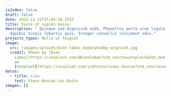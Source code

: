 ```yaml
---
isIndex: false
draft: false
date: 2022-11-21T15:04:18.252Z
title: Fusce ut sapien massa
description: " Quisque sed dignissim nibh. Phasellus porta urna ligula, in
  dapibus turpis lobortis quis. Integer convallis tincidunt odio."
projects_types: Nulla ut feugiat
image:
  src: /images/uploads/bien-labas-4zpbnymvbbg-unsplash.jpg
  credit: Photo by [Bien
    Labas](https://unsplash.com/@bienlabas?utm_source=unsplash&utm_medium=referral&utm_content=creditCopyText)
    on
    [Unsplash](https://unsplash.com/s/photos/vieux-boucau?utm_source=unsplash&utm_medium=referral&utm_content=creditCopyText)
datas:
  - title: Lieu
    text: Vieux-Boucau-Les-Bains
images: []
---
```

